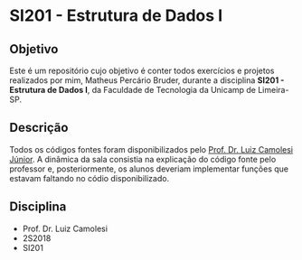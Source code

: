 # SI201 - Estrutura de Dados I
 
## Objetivo
Este é um repositório cujo objetivo é conter todos exercícios e projetos realizados por mim, Matheus Percário Bruder, durante a disciplina **SI201 - Estrutura de Dados I**, da Faculdade de Tecnologia da Unicamp de Limeira-SP.

## Descrição
Todos os códigos fontes foram disponibilizados pelo [Prof. Dr. Luiz Camolesi Júnior](https://www.ft.unicamp.br/pt-br/pessoas/docentes/camolesi). A dinâmica da sala consistia na explicação do código fonte pelo professor e, posteriormente, os alunos deveriam implementar funções que estavam faltando no códio disponibilizado.

## Disciplina
* Prof. Dr. Luiz Camolesi
* 2S2018
* SI201